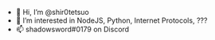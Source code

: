 - 👋 Hi, I’m @shir0tetsuo
- 👀 I’m interested in NodeJS, Python, Internet Protocols, ???
- 📫 shadowsword#0179 on Discord

<!---
shir0tetsuo/shir0tetsuo is a ✨ special ✨ repository because its `README.md` (this file) appears on your GitHub profile.
You can click the Preview link to take a look at your changes.
--->

